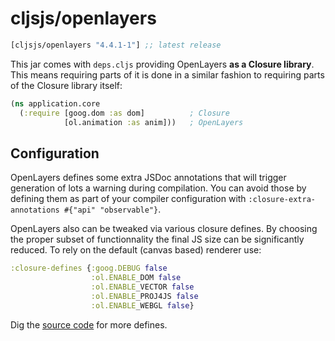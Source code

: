 # cljsjs/openlayers

[](dependency)
```clojure
[cljsjs/openlayers "4.4.1-1"] ;; latest release
```
[](/dependency)

This jar comes with `deps.cljs` providing OpenLayers **as a Closure library**.
This means requiring parts of it is done in a similar fashion to
requiring parts of the Closure library itself:

```clojure
(ns application.core
  (:require [goog.dom :as dom]          ; Closure
            [ol.animation :as anim]))   ; OpenLayers
```

## Configuration

OpenLayers defines some extra JSDoc annotations that will trigger generation of lots a warning during compilation. You can avoid those by defining them as part of your compiler configuration with `:closure-extra-annotations #{"api" "observable"}`.

OpenLayers also can be tweaked via various closure defines. By choosing the proper subset of functionnality the final JS size can be significantly reduced.
To rely on the default (canvas based) renderer use:

```clojure
:closure-defines {:goog.DEBUG false
                  :ol.ENABLE_DOM false
                  :ol.ENABLE_VECTOR false
                  :ol.ENABLE_PROJ4JS false
                  :ol.ENABLE_WEBGL false}
```

Dig the [source code](https://github.com/openlayers/ol3/blob/master/src/ol/ol.js) for more defines.

[flibs]: https://clojurescript.org/reference/packaging-foreign-deps
